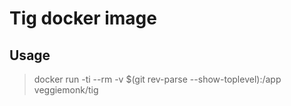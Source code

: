 # Tig docker image

## Usage

> docker run -ti --rm -v $(git rev-parse --show-toplevel):/app veggiemonk/tig